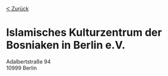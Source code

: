 [&#5176; Zurück](/map)
# Islamisches Kulturzentrum der Bosniaken in Berlin e.V.

Adalbertstraße 94
<br />10999 Berlin
